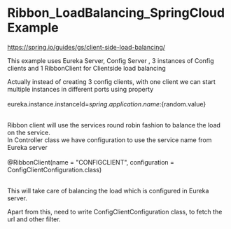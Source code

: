 # Ribbon_LoadBalancing_SpringCloudExample

https://spring.io/guides/gs/client-side-load-balancing/

This example uses Eureka Server, Config Server , 3 instances of Config clients and 1 RibbonClient for Clientside  load balancing<br>

Actually instead of creating 3 config clients, with one client we can start multiple instances in different ports using property<br><br>
eureka.instance.instanceId=${spring.application.name}:${random.value}
<br><br>

Ribbon client will use the services round robin fashion to balance the load on the service.<br>
In Controller class we have configuration to use the service name from Eureka server<br><br>
@RibbonClient(name = "CONFIGCLIENT", configuration = ConfigClientConfiguration.class)
<br><br>

This will take care of balancing the load which is configured in Eureka server.

Apart from this, need to write ConfigClientConfiguration class, to fetch the url and other filter.

